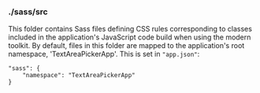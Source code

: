 ### ./sass/src

This folder contains Sass files defining CSS rules corresponding to classes
included in the application's JavaScript code build when using the modern toolkit.
By default, files in this folder are mapped to the application's root namespace, 'TextAreaPickerApp'.
This is set in `"app.json"`:

    "sass": {
        "namespace": "TextAreaPickerApp"
    }